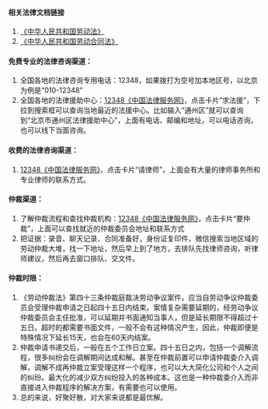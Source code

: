 #### 相关法律文档链接

1. [《中华人民共和国劳动法》](http://www.gov.cn/banshi/2005-05/25/content_905.htm)
2. [《中华人民共和国劳动合同法》](http://www.gov.cn/flfg/2007-06/29/content_669394.htm)



#### 免费专业的法律咨询渠道：

1. 全国各地的法律咨询专用电话：12348，如果拨打为空号加本地区号，以北京为例是“010-12348”
2. 全国各地的法律援助中心：[12348《中国法律服务网》](http://www.12348.gov.cn/#/homepage)，点击卡片“求法援”，下拉到搜索框可以查询当地最近的法援中心。比如输入“通州区”就可以查询到“北京市通州区法律援助中心”，上面有电话、邮编和地址，可以电话咨询，也可以线下当面咨询。

#### 收费的法律咨询渠道：

1. [12348《中国法律服务网》](http://www.12348.gov.cn/#/homepage)，点击卡片“请律师”，上面会有大量的律师事务所和专业律师的联系方式。



#### 仲裁渠道：

1. 了解仲裁流程和查找仲裁机构：[12348《中国法律服务网》](http://www.12348.gov.cn/#/homepage)，点击卡片“要仲裁”，上面可以查找就近的仲裁委员会地址和联系方式
2. 把证据：录音、聊天记录、合同准备好，身份证复印件，微信搜索当地区域的劳动仲裁大堆，找一下地址，然后早上到了地方，去排队先找律师咨询，听律师建议，然后再去窗口排队、交文件。

#### 仲裁时限：

1. 《劳动仲裁法》第四十三条仲裁庭裁决劳动争议案件，应当自劳动争议仲裁委员会受理仲裁申请之日起四十五日内结束。案情复杂需要延期的，经劳动争议仲裁委员会主任批准，可以延期并书面通知当事人，但是延长期限不得超过十五日。超时的都需要书面文件，一般不会有这种情况产生，因此，仲裁即便是特殊情况下延长15天，也会在60天内结案。
2. 仲裁申请书递交后，一般在五个工作日立案。四十五日之内，包括一个调解流程，很多纠纷会在调解期间达成和解。甚至在仲裁前置可以申请仲裁委介入调解，调解不成再仲裁立案受理这样一个程序，也可以大大简化公司和个人之间的纠纷。最大化的减少双方纠纷投入的各种成本。这也是一种仲裁委介入而非直接进入仲裁程序的解决方案，有需要也可以使用。
3. 总的来说，好聚好散，对大家来说都是最优解。






